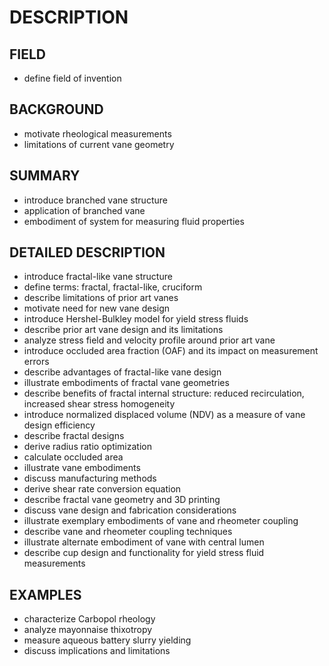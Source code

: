 # DESCRIPTION

## FIELD

- define field of invention

## BACKGROUND

- motivate rheological measurements
- limitations of current vane geometry

## SUMMARY

- introduce branched vane structure
- application of branched vane
- embodiment of system for measuring fluid properties

## DETAILED DESCRIPTION

- introduce fractal-like vane structure
- define terms: fractal, fractal-like, cruciform
- describe limitations of prior art vanes
- motivate need for new vane design
- introduce Hershel-Bulkley model for yield stress fluids
- describe prior art vane design and its limitations
- analyze stress field and velocity profile around prior art vane
- introduce occluded area fraction (OAF) and its impact on measurement errors
- describe advantages of fractal-like vane design
- illustrate embodiments of fractal vane geometries
- describe benefits of fractal internal structure: reduced recirculation, increased shear stress homogeneity
- introduce normalized displaced volume (NDV) as a measure of vane design efficiency
- describe fractal designs
- derive radius ratio optimization
- calculate occluded area
- illustrate vane embodiments
- discuss manufacturing methods
- derive shear rate conversion equation
- describe fractal vane geometry and 3D printing
- discuss vane design and fabrication considerations
- illustrate exemplary embodiments of vane and rheometer coupling
- describe vane and rheometer coupling techniques
- illustrate alternate embodiment of vane with central lumen
- describe cup design and functionality for yield stress fluid measurements

## EXAMPLES

- characterize Carbopol rheology
- analyze mayonnaise thixotropy
- measure aqueous battery slurry yielding
- discuss implications and limitations

